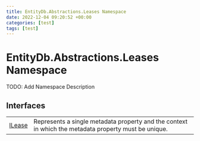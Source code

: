 ```yaml
---
title: EntityDb.Abstractions.Leases Namespace
date: 2022-12-04 09:20:52 +00:00
categories: [test]
tags: [test]
---
```


# EntityDb.Abstractions.Leases Namespace

TODO: Add Namespace Description

## Interfaces
<table><tr><td><!--/posts/dotnet-entitydb-abstractions-leases-ilease--><a href='#'>ILease</a></td><td>
Represents a single metadata property and the context in which the metadata property must be unique.
</td></tr></table>
